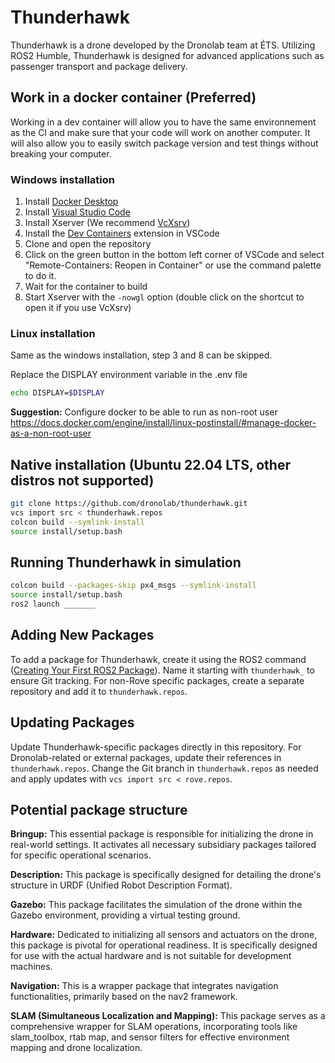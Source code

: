 # Thunderhawk

Thunderhawk is a drone developed by the Dronolab team at ÉTS. Utilizing ROS2 Humble, Thunderhawk is designed for advanced applications such as passenger transport and package delivery.

## Work in a docker container (Preferred)

Working in a dev container will allow you to have the same environnement as the CI and make sure that your code will work on another computer. It will also allow you to easily switch package version and test things without breaking your computer.

### Windows installation

1. Install [Docker Desktop](https://www.docker.com/products/docker-desktop)
2. Install [Visual Studio Code](https://code.visualstudio.com/)
3. Install Xserver (We recommend [VcXsrv](https://sourceforge.net/projects/vcxsrv/))
4. Install the [Dev Containers](https://marketplace.visualstudio.com/items?itemName=ms-vscode-remote.remote-containers) extension in VSCode
5. Clone and open the repository
6. Click on the green button in the bottom left corner of VSCode and select "Remote-Containers: Reopen in Container" or use the command palette to do it.
7. Wait for the container to build
8. Start Xserver with the ```-nowgl``` option (double click on the shortcut to open it if you use VcXsrv)

### Linux installation

Same as the windows installation, step 3 and 8 can be skipped.

Replace the DISPLAY environment variable in the .env file
```bash
echo DISPLAY=$DISPLAY
```

**Suggestion:** Configure docker to be able to run as non-root user https://docs.docker.com/engine/install/linux-postinstall/#manage-docker-as-a-non-root-user

## Native installation (Ubuntu 22.04 LTS, other distros not supported)

```bash
git clone https://github.com/dronolab/thunderhawk.git
vcs import src < thunderhawk.repos
colcon build --symlink-install
source install/setup.bash
```

## Running Thunderhawk in simulation

```bash
colcon build --packages-skip px4_msgs --symlink-install
source install/setup.bash
ros2 launch _______
```

## Adding New Packages

To add a package for Thunderhawk, create it using the ROS2 command ([Creating Your First ROS2 Package](https://docs.ros.org/en/humble/Tutorials/Beginner-Client-Libraries/Creating-Your-First-ROS2-Package.html)). Name it starting with `thunderhawk_` to ensure Git tracking. For non-Rove specific packages, create a separate repository and add it to `thunderhawk.repos`.

## Updating Packages

Update Thunderhawk-specific packages directly in this repository. For Dronolab-related or external packages, update their references in `thunderhawk.repos`. Change the Git branch in `thunderhawk.repos` as needed and apply updates with `vcs import src < rove.repos`.

## Potential package structure

**Bringup:**
This essential package is responsible for initializing the drone in real-world settings. It activates all necessary subsidiary packages tailored for specific operational scenarios.

**Description:**
This package is specifically designed for detailing the drone's structure in URDF (Unified Robot Description Format).

**Gazebo:**
This package facilitates the simulation of the drone within the Gazebo environment, providing a virtual testing ground.

**Hardware:**
Dedicated to initializing all sensors and actuators on the drone, this package is pivotal for operational readiness. It is specifically designed for use with the actual hardware and is not suitable for development machines.

**Navigation:**
This is a wrapper package that integrates navigation functionalities, primarily based on the nav2 framework.

**SLAM (Simultaneous Localization and Mapping):**
This package serves as a comprehensive wrapper for SLAM operations, incorporating tools like slam_toolbox, rtab map, and sensor filters for effective environment mapping and drone localization.
